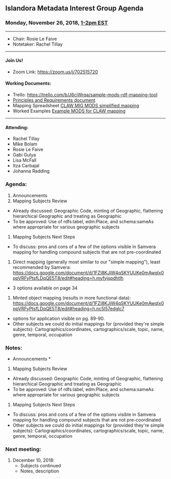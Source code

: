 ## Islandora Metadata Interest Group Agenda
### Monday, November 26, 2018, [1-2pm EST](http://www.thetimezoneconverter.com/?t=1%20pm&tz=Toronto&)

---
* Chair: Rosie Le Faive
* Notetaker: Rachel Tillay
---

#### Join Us!
* Zoom Link: https://zoom.us/j/702515720

#### Working Documents:
* Trello: https://trello.com/b/J6ciWrqa/sample-mods-rdf-mapping-tool
* [Principles and Requirements document](https://docs.google.com/document/d/19c58eqejuB3MhY-lS8o8QW0naM_R3GusD23aQ3dwusw/edit?usp=sharing)
* Mapping Spreadsheet [CLAW MIG MODS simplified mapping](https://docs.google.com/spreadsheets/d/18u2qFJ014IIxlVpM3JXfDEFccwBZcoFsjbBGpvL0jJI/edit#gid=0)
* Worked Examples [Example MODS for CLAW mapping](https://docs.google.com/spreadsheets/d/1C2Xie7HUDSgRT5v4ldoJvlNdoXz2GHAPvL3PE3TOKW8/edit#gid=1829081124)
---

#### Attending:
* Rachel Tillay
* Mike Bolam
* Rosie Le Faive
* Gabi Gulya
* Lisa McFall
* Itza Carbajal
* Johanna Radding

### Agenda:
1. Announcements
1. Mapping Subjects Review
  * Already discussed: Geographic Code, minting of Geographic, flattening hierarchical Geographic and treating as Geographic
  * To be approved: Use of rdfs:label, edm:Place, and schema:sameAs where appropriate for various geographic subjects
1. Mapping Subjects Next Steps
  * To discuss: pros and cons of a few of the options visible in Samvera mapping for handling compound subjects that are not pre-coordinated
  1. Direct mapping (generally most similar to our "simple mapping"), least recommended by Samvera: https://docs.google.com/document/d/1FZI8KJiW4qSKYUUKe0mAwqlx0ppVRFyPtsfLDqQE5T8/edit#heading=h.myfyjspdhtlh
   * 3 options available on page 34
  1. Minted object mapping (results in more functional data): https://docs.google.com/document/d/1FZI8KJiW4qSKYUUKe0mAwqlx0ppVRFyPtsfLDqQE5T8/edit#heading=h.nc5l57edglc7
   * options for application visible on pg. 89-90.
  * Other subjects we could do initial mappings for (provided they're simple subjects): Cartographics/coordinates, cartographics/scale, topic, name, genre, temporal, occupation

### Notes:
* Announcements
  * 
1. Mapping Subjects Review
  * Already discussed: Geographic Code, minting of Geographic, flattening hierarchical Geographic and treating as Geographic
  * To be approved: Use of rdfs:label, edm:Place, and schema:sameAs where appropriate for various geographic subjects
1. Mapping Subjects Next Steps
  * To discuss: pros and cons of a few of the options visible in Samvera mapping for handling compound subjects that are not pre-coordinated
  * Other subjects we could do initial mappings for (provided they're simple subjects): Cartographics/coordinates, cartographics/scale, topic, name, genre, temporal, occupation


### Next meeting:
1. December 10, 2018: 
   * Subjects continued
   * Notes, description
